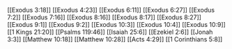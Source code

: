 [[Exodus 3:18]]
[[Exodus 4:23]]
[[Exodus 6:11]]
[[Exodus 6:27]]
[[Exodus 7:2]]
[[Exodus 7:16]]
[[Exodus 8:16]]
[[Exodus 8:17]]
[[Exodus 8:27]]
[[Exodus 9:1]]
[[Exodus 9:2]]
[[Exodus 10:3]]
[[Exodus 10:4]]
[[Exodus 10:9]]
[[1 Kings 21:20]]
[[Psalms 119:46]]
[[Isaiah 25:6]]
[[Ezekiel 2:6]]
[[Jonah 3:3]]
[[Matthew 10:18]]
[[Matthew 10:28]]
[[Acts 4:29]]
[[1 Corinthians 5:8]]
